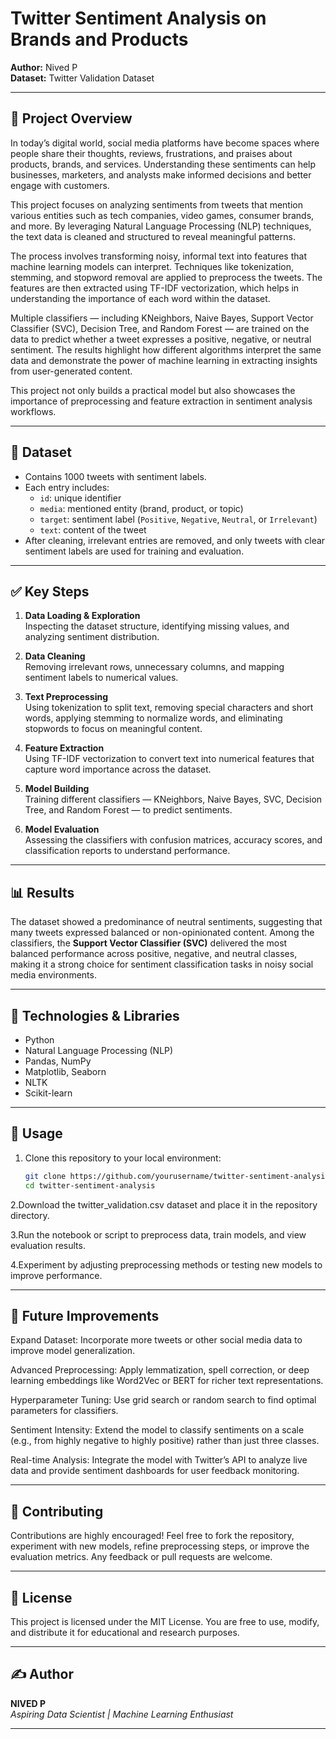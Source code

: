 # Twitter Sentiment Analysis on Brands and Products  
**Author:** Nived P  
**Dataset:** Twitter Validation Dataset

---

## 📖 Project Overview
In today’s digital world, social media platforms have become spaces where people share their thoughts, reviews, frustrations, and praises about products, brands, and services. Understanding these sentiments can help businesses, marketers, and analysts make informed decisions and better engage with customers.

This project focuses on analyzing sentiments from tweets that mention various entities such as tech companies, video games, consumer brands, and more. By leveraging Natural Language Processing (NLP) techniques, the text data is cleaned and structured to reveal meaningful patterns.

The process involves transforming noisy, informal text into features that machine learning models can interpret. Techniques like tokenization, stemming, and stopword removal are applied to preprocess the tweets. The features are then extracted using TF-IDF vectorization, which helps in understanding the importance of each word within the dataset.

Multiple classifiers — including KNeighbors, Naive Bayes, Support Vector Classifier (SVC), Decision Tree, and Random Forest — are trained on the data to predict whether a tweet expresses a positive, negative, or neutral sentiment. The results highlight how different algorithms interpret the same data and demonstrate the power of machine learning in extracting insights from user-generated content.

This project not only builds a practical model but also showcases the importance of preprocessing and feature extraction in sentiment analysis workflows.

---

## 📂 Dataset
- Contains 1000 tweets with sentiment labels.
- Each entry includes:
  - `id`: unique identifier
  - `media`: mentioned entity (brand, product, or topic)
  - `target`: sentiment label (`Positive`, `Negative`, `Neutral`, or `Irrelevant`)
  - `text`: content of the tweet
- After cleaning, irrelevant entries are removed, and only tweets with clear sentiment labels are used for training and evaluation.

---

## ✅ Key Steps
1. **Data Loading & Exploration**  
   Inspecting the dataset structure, identifying missing values, and analyzing sentiment distribution.

2. **Data Cleaning**  
   Removing irrelevant rows, unnecessary columns, and mapping sentiment labels to numerical values.

3. **Text Preprocessing**  
   Using tokenization to split text, removing special characters and short words, applying stemming to normalize words, and eliminating stopwords to focus on meaningful content.

4. **Feature Extraction**  
   Using TF-IDF vectorization to convert text into numerical features that capture word importance across the dataset.

5. **Model Building**  
   Training different classifiers — KNeighbors, Naive Bayes, SVC, Decision Tree, and Random Forest — to predict sentiments.

6. **Model Evaluation**  
   Assessing the classifiers with confusion matrices, accuracy scores, and classification reports to understand performance.

---

## 📊 Results
The dataset showed a predominance of neutral sentiments, suggesting that many tweets expressed balanced or non-opinionated content. Among the classifiers, the **Support Vector Classifier (SVC)** delivered the most balanced performance across positive, negative, and neutral classes, making it a strong choice for sentiment classification tasks in noisy social media environments.

---

## 📂 Technologies & Libraries
- Python  
- Natural Language Processing (NLP)  
- Pandas, NumPy  
- Matplotlib, Seaborn  
- NLTK  
- Scikit-learn

---

## 🚀 Usage
1. Clone this repository to your local environment:
   ```bash
   git clone https://github.com/yourusername/twitter-sentiment-analysis.git
   cd twitter-sentiment-analysis
2.Download the twitter_validation.csv dataset and place it in the repository directory.

3.Run the notebook or script to preprocess data, train models, and view evaluation results.

4.Experiment by adjusting preprocessing methods or testing new models to improve performance.

---

## 🔮 Future Improvements
Expand Dataset: Incorporate more tweets or other social media data to improve model generalization.

Advanced Preprocessing: Apply lemmatization, spell correction, or deep learning embeddings like Word2Vec or BERT for richer text representations.

Hyperparameter Tuning: Use grid search or random search to find optimal parameters for classifiers.

Sentiment Intensity: Extend the model to classify sentiments on a scale (e.g., from highly negative to highly positive) rather than just three classes.

Real-time Analysis: Integrate the model with Twitter’s API to analyze live data and provide sentiment dashboards for user feedback monitoring.

---

## 🤝 Contributing
Contributions are highly encouraged! Feel free to fork the repository, experiment with new models, refine preprocessing steps, or improve the evaluation metrics. Any feedback or pull requests are welcome.

---

## 📜 License
This project is licensed under the MIT License. You are free to use, modify, and distribute it for educational and research purposes.

---

## ✍ Author

**NIVED P**  
*Aspiring Data Scientist | Machine Learning Enthusiast*


---

